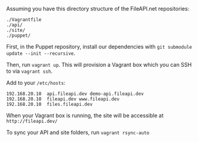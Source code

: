 Assuming you have this directory structure of the FileAPI.net repositories:

    ./Vagrantfile
    ./api/
    ./site/
    ./puppet/

First, in the Puppet repository, install our dependencies with `git submodule update --init --recursive`.

Then, run `vagrant up`. This will provision a Vagrant box which you can SSH to via `vagrant ssh`.

Add to your `/etc/hosts`:

    192.168.20.10  api.fileapi.dev demo-api.fileapi.dev
    192.168.20.10  fileapi.dev www.fileapi.dev
    192.168.20.10  files.fileapi.dev

When your Vagrant box is running, the site will be accessible at `http://fileapi.dev/`

To sync your API and site folders, run `vagrant rsync-auto`
